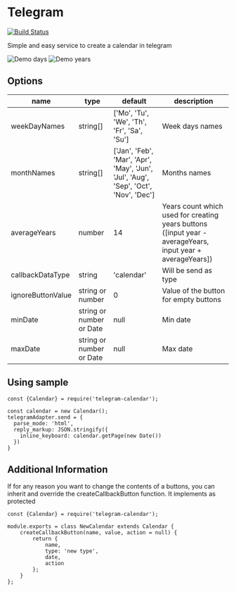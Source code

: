 # Telegram

[![Build Status](https://travis-ci.com/michPl/telegram-calendar.svg?token=MxJ3sEw6pDuswtREaQhk&branch=master)](https://travis-ci.com/michPl/telegram-calendar)

Simple and easy service to create a calendar in telegram

![Demo days](https://github.com/michPl/telegram-calendar/blob/master/images/demo1.png "Demo days")
![Demo years](https://github.com/michPl/telegram-calendar/blob/master/images/demo2.png "Demo years")

## Options
| name              | type       | default    | description          |
|-------------------|------------|------------|----------------------|
| weekDayNames      | string[]   | ['Mo', 'Tu', 'We', 'Th', 'Fr', 'Sa', 'Su'] | Week days names                                                    |
| monthNames        | string[]   | ['Jan', 'Feb', 'Mar', 'Apr', 'May', 'Jun', 'Jul', 'Aug', 'Sep', 'Oct', 'Nov', 'Dec'] | Months names             |
| averageYears      | number     | 14 | Years count which used for creating years buttons ([input year - averageYears, input year + averageYears]) |
| callbackDataType  | string                   | 'calendar' | Will be send as type                                                                 |
| ignoreButtonValue | string or number         | 0          | Value of the button for empty buttons                                                |
| minDate           | string or number or Date | null       | Min date                                                                             |
| maxDate           | string or number or Date | null       | Max date                                                                             |


## Using sample
```JS
const {Calendar} = require('telegram-calendar');

const calendar = new Calendar();
telegramAdapter.send = {
  parse_mode: 'html',
  reply_markup: JSON.stringify({
    inline_keyboard: calendar.getPage(new Date())
  })
}
```

## Additional Information
If for any reason you want to change the contents of a buttons, you can inherit and override the createCallbackButton function. It implements as protected

```JS
const {Calendar} = require('telegram-calendar');

module.exports = class NewCalendar extends Calendar {
    createCallbackButton(name, value, action = null) {
        return {
            name,
            type: 'new type',
            date,
            action
        };
    }
};
```
